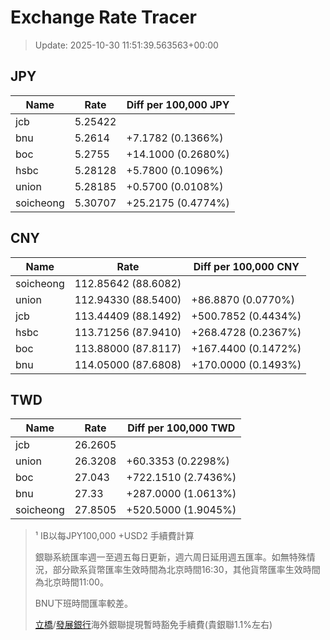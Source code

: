 # Exchange Rate Tracer

> Update: 2025-10-30 11:51:39.563563+00:00

## JPY

| Name      |    Rate | Diff per 100,000 JPY   |
|-----------|---------|------------------------|
| jcb       | 5.25422 |                        |
| bnu       | 5.2614  | +7.1782 (0.1366%)      |
| boc       | 5.2755  | +14.1000 (0.2680%)     |
| hsbc      | 5.28128 | +5.7800 (0.1096%)      |
| union     | 5.28185 | +0.5700 (0.0108%)      |
| soicheong | 5.30707 | +25.2175 (0.4774%)     |

## CNY

| Name      | Rate                | Diff per 100,000 CNY   |
|-----------|---------------------|------------------------|
| soicheong | 112.85642	(88.6082) |                        |
| union     | 112.94330	(88.5400) | +86.8870 (0.0770%)     |
| jcb       | 113.44409	(88.1492) | +500.7852 (0.4434%)    |
| hsbc      | 113.71256	(87.9410) | +268.4728 (0.2367%)    |
| boc       | 113.88000	(87.8117) | +167.4400 (0.1472%)    |
| bnu       | 114.05000	(87.6808) | +170.0000 (0.1493%)    |

## TWD

| Name      |    Rate | Diff per 100,000 TWD   |
|-----------|---------|------------------------|
| jcb       | 26.2605 |                        |
| union     | 26.3208 | +60.3353 (0.2298%)     |
| boc       | 27.043  | +722.1510 (2.7436%)    |
| bnu       | 27.33   | +287.0000 (1.0613%)    |
| soicheong | 27.8505 | +520.5000 (1.9045%)    |


> ¹ IB以每JPY100,000 +USD2 手續費計算
>
> 銀聯系統匯率週一至週五每日更新，週六周日延用週五匯率。如無特殊情況，部分歐系貨幣匯率生效時間為北京時間16:30，其他貨幣匯率生效時間為北京時間11:00。
>
> BNU下班時間匯率較差。
>
> [立橋](https://www.wlbank.com.mo/uploads/ueditor/file/20181211/1544536513900230.pdf)/[發展銀行](https://www.mdb.com.mo/Service_Charges_20230728.pdf)海外銀聯提現暫時豁免手續費(貴銀聯1.1%左右)

